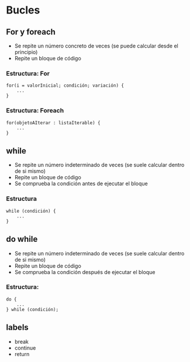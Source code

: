 # Bucles

## For y foreach

- Se repite un número concreto de veces (se puede calcular desde el principio)
- Repite un bloque de código

### Estructura: For

```
for(i = valorInicial; condición; variación) {
    ...
}
```

### Estructura: Foreach

```
for(objetoAIterar : listaIterable) {
    ...
}
```

## while
- Se repite un número indeterminado de veces (se suele calcular dentro de si mismo)
- Repite un bloque de código
- Se comprueba la condición antes de ejecutar el bloque

### Estructura

```
while (condición) {
    ...
}
```

## do while
- Se repite un número indeterminado de veces (se suele calcular dentro de si mismo)
- Repite un bloque de código
- Se comprueba la condición después de ejecutar el bloque

### Estructura: 

```
do {
    ...
} while (condición);
```

## labels
- break
- continue
- return